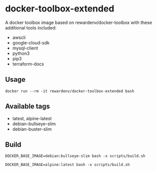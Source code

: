 # docker-toolbox-extended

A docker toolbox image based on rewardenv/docker-toolbox with these additional tools included:
- awscli
- google-cloud-sdk
- mysql-client
- python3
- pip3
- terraform-docs

## Usage

```
docker run --rm -it rewardenv/docker-toolbox-extended bash
```

## Available tags

- latest, alpine-latest
- debian-bullseye-slim
- debian-buster-slim

## Build

```
DOCKER_BASE_IMAGE=debian:bullseye-slim bash -x scripts/build.sh

DOCKER_BASE_IMAGE=alpine:latest bash -x scripts/build.sh  
```
